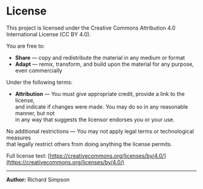 # License

This project is licensed under the Creative Commons Attribution 4.0 International License (CC BY 4.0).

You are free to:
- **Share** — copy and redistribute the material in any medium or format  
- **Adapt** — remix, transform, and build upon the material for any purpose, even commercially  

Under the following terms:
- **Attribution** — You must give appropriate credit, provide a link to the license,  
  and indicate if changes were made. You may do so in any reasonable manner, but not  
  in any way that suggests the licensor endorses you or your use.  

No additional restrictions — You may not apply legal terms or technological measures  
that legally restrict others from doing anything the license permits.

Full license text: [https://creativecommons.org/licenses/by/4.0/](https://creativecommons.org/licenses/by/4.0/)

---

**Author:** Richard Simpson  
